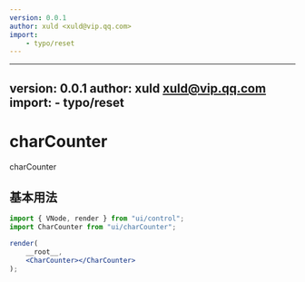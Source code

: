 ```yaml
---
version: 0.0.1
author: xuld <xuld@vip.qq.com>
import:
    - typo/reset
---
```

---
version: 0.0.1
author: xuld <xuld@vip.qq.com>
import:
    - typo/reset
---
# charCounter
charCounter

## 基本用法

```jsx demo
import { VNode, render } from "ui/control";
import CharCounter from "ui/charCounter";

render(
    __root__,
    <CharCounter></CharCounter>
);
```
